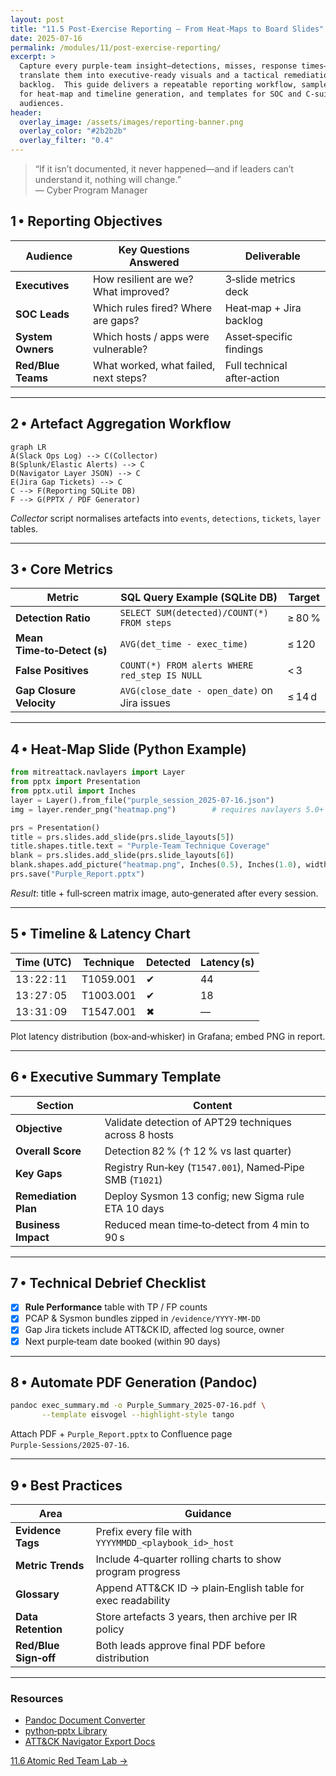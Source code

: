 ```yaml
---
layout: post
title: "11.5 Post‑Exercise Reporting – From Heat‑Maps to Board Slides"
date: 2025-07-16
permalink: /modules/11/post-exercise-reporting/
excerpt: >
  Capture every purple‑team insight—detections, misses, response times—and
  translate them into executive‑ready visuals and a tactical remediation
  backlog.  This guide delivers a repeatable reporting workflow, sample code
  for heat‑map and timeline generation, and templates for SOC and C‑suite
  audiences.
header:
  overlay_image: /assets/images/reporting-banner.png
  overlay_color: "#2b2b2b"
  overlay_filter: "0.4"
---
```


> “If it isn’t documented, it never happened—and if leaders can’t understand
> it, nothing will change.”  
> — Cyber Program Manager

## 1 • Reporting Objectives

| Audience        | Key Questions Answered                       | Deliverable                |
|-----------------|----------------------------------------------|----------------------------|
| **Executives**  | How resilient are we?  What improved?        | 3‑slide metrics deck       |
| **SOC Leads**   | Which rules fired?  Where are gaps?          | Heat‑map + Jira backlog    |
| **System Owners**| Which hosts / apps were vulnerable?         | Asset‑specific findings    |
| **Red/Blue Teams** | What worked, what failed, next steps?    | Full technical after‑action |

---

## 2 • Artefact Aggregation Workflow

```mermaid
graph LR
A(Slack Ops Log) --> C(Collector)
B(Splunk/Elastic Alerts) --> C
D(Navigator Layer JSON) --> C
E(Jira Gap Tickets) --> C
C --> F(Reporting SQLite DB)
F --> G(PPTX / PDF Generator)
```

*Collector* script normalises artefacts into `events`, `detections`,
`tickets`, `layer` tables.

---

## 3 • Core Metrics

| Metric                         | SQL Query Example (SQLite DB)                 | Target |
|--------------------------------|----------------------------------------------|--------|
| **Detection Ratio**            | `SELECT SUM(detected)/COUNT(*) FROM steps`   | ≥ 80 % |
| **Mean Time‑to‑Detect (s)**    | `AVG(det_time - exec_time)`                  | ≤ 120  |
| **False Positives**            | `COUNT(*) FROM alerts WHERE red_step IS NULL`| < 3    |
| **Gap Closure Velocity**       | `AVG(close_date - open_date)` on Jira issues | ≤ 14 d |

---

## 4 • Heat‑Map Slide (Python Example)

```python
from mitreattack.navlayers import Layer
from pptx import Presentation
from pptx.util import Inches
layer = Layer().from_file("purple_session_2025-07-16.json")
img = layer.render_png("heatmap.png")        # requires navlayers 5.0+

prs = Presentation()
title = prs.slides.add_slide(prs.slide_layouts[5])
title.shapes.title.text = "Purple‑Team Technique Coverage"
blank = prs.slides.add_slide(prs.slide_layouts[6])
blank.shapes.add_picture("heatmap.png", Inches(0.5), Inches(1.0), width=Inches(9))
prs.save("Purple_Report.pptx")
```

*Result*: title + full‑screen matrix image, auto‑generated after every session.

---

## 5 • Timeline & Latency Chart

| Time (UTC) | Technique | Detected | Latency (s) |
|------------|-----------|----------|-------------|
| 13 : 22 : 11 | T1059.001 | ✔ | 44          |
| 13 : 27 : 05 | T1003.001 | ✔ | 18          |
| 13 : 31 : 09 | T1547.001 | ✖ | —           |

Plot latency distribution (box‑and‑whisker) in Grafana; embed PNG in report.

---

## 6 • Executive Summary Template

| Section              | Content                                                   |
|----------------------|-----------------------------------------------------------|
| **Objective**        | Validate detection of APT29 techniques across 8 hosts     |
| **Overall Score**    | Detection 82 % (↑ 12 % vs last quarter)                   |
| **Key Gaps**         | Registry Run‑key (`T1547.001`), Named‑Pipe SMB (`T1021`)  |
| **Remediation Plan** | Deploy Sysmon 13 config; new Sigma rule ETA 10 days       |
| **Business Impact**  | Reduced mean time‑to‑detect from 4 min to 90 s            |

---

## 7 • Technical Debrief Checklist

- [x] **Rule Performance** table with TP / FP counts  
- [x] PCAP & Sysmon bundles zipped in `/evidence/YYYY‑MM‑DD`  
- [x] Gap Jira tickets include ATT&CK ID, affected log source, owner  
- [x] Next purple‑team date booked (within 90 days)

---

## 8 • Automate PDF Generation (Pandoc)

```bash
pandoc exec_summary.md -o Purple_Summary_2025‑07‑16.pdf \
       --template eisvogel --highlight-style tango

```
Attach PDF + `Purple_Report.pptx` to Confluence page `Purple‑Sessions/2025‑07‑16`.

---

## 9 • Best Practices

| Area             | Guidance                                                    |
|------------------|-------------------------------------------------------------|
| **Evidence Tags**| Prefix every file with `YYYYMMDD_<playbook_id>_host`        |
| **Metric Trends**| Include 4‑quarter rolling charts to show program progress   |
| **Glossary**     | Append ATT&CK ID → plain‑English table for exec readability |
| **Data Retention**| Store artefacts 3 years, then archive per IR policy        |
| **Red/Blue Sign‑off**| Both leads approve final PDF before distribution       |

---

<div class="post-resources container">
  <h3>Resources</h3>
  <ul>
    <li><a href="https://pandoc.org/" target="_blank">Pandoc Document Converter</a></li>
    <li><a href="https://python-pptx.readthedocs.io/" target="_blank">python‑pptx Library</a></li>
    <li><a href="https://mitre-attack.github.io/attack-navigator/" target="_blank">ATT&CK Navigator Export Docs</a></li>
  </ul>
</div>

<a href="{{ site.baseurl }}/modules/11/atomic-red-team-lab/" class="next-link">11.6 Atomic Red Team Lab →</a>